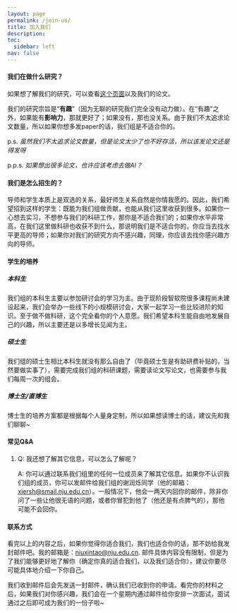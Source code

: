 ```yaml
---
layout: page
permalink: /join-us/
title: 加入我们
description: 
toc:
  sidebar: left
nav: false
---
```


#### 我们在做什么研究？

如果想了解我们的研究，可以查看[这个页面](/research/)以及我们的论文。

我们的研究宗旨是“**有趣**”（因为无聊的研究我们完全没有动力做）。在“有趣”之外，如果能有**影响力**，那就更好了；如果没有，那也没关系。由于我们不太追求论文数量，所以如果你想多发paper的话，我们组是不适合你的。

p.s. *虽然我们不太追求论文数量，但是论文太少了也不好存活，所以该发论文还是得发呀*

p.p.s. *如果想出很多论文，也许应该考虑去做AI？*

#### 我们是怎么招生的？

导师和学生本质上是双选的关系，最好师生关系自然是你情我愿的。因此，我们希望招到这样的学生：既能为我们组做贡献，也能从我们这里收获到很多。如果你一心想去实习，不想参与我们的科研工作，那你是不适合我们的；如果你水平非常高，在我们这里做科研也收获不到什么，那说明我们是不适合你的，你应当去找水平更高的导师；如果你对我们的研究方向不感兴趣，同理，你应该去找你感兴趣方向的导师。

#### 学生的培养

##### 本科生

我们组的本科生主要以参加研讨会的学习为主。由于现阶段智软院很多课程尚未建设起来，我们会举办一些线下的小规模研讨会，大家一起学习一些比较进阶的知识。至于做不做科研，这个完全看你的个人意愿。我们希望本科生能自由地发展自己的兴趣，所以主要还是以多增长见闻为主。

##### 硕士生

我们组的硕士生相比本科生就没有那么自由了（毕竟硕士生是有助研费补贴的，当然要做实事了），需要完成我们组的科研课题，需要读论文写论文，也需要参与我们每周一次的组会。

##### 博士生/直博生

博士生的培养方案都是根据每个人量身定制，所以如果想读博士的话，建议先和我们聊聊~

#### 常见Q&A

1. Q: 我还想了解其它信息，可以怎么了解呢？

   A: 你可以通过联系我们组里的任何一位成员来了解其它信息。如果你不认识我们组的成员，你可以发邮件给我们组的谢润烁同学（他的邮箱：xiersh@smail.nju.edu.cn）。一般情况下，他会一两天内回你的邮件，除非你问了一些让他很无语的问题，或者你冒犯到他了（他还是有点脾气的），那他可能不会回你。

#### 联系方式

看完以上的内容之后，如果你觉得你适合我们，我们也适合你的话，那不妨给我发封邮件吧。我的邮箱是：niuxintao@nju.edu.cn. 邮件具体内容没有限制，但是为了我们能够更好地了解你（确定你真的适合我们，以及我们适合你），建议你要尽可能具体地介绍一下你自己。

我们收到邮件后会先发送一封邮件，确认我们已收到你的申请。看完你的材料之后，如果我们对你感兴趣，我们会在一个星期内通过邮件给你安排一次面试，面试通过之后即可成为我们的一份子啦~

